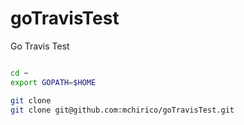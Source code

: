 # goTravisTest
Go Travis Test


```bash

cd ~
export GOPATH=$HOME

git clone 
git clone git@github.com:mchirico/goTravisTest.git




```
